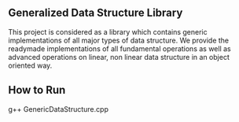 ## Generalized Data Structure Library

This project is considered as a library which contains generic implementations of all major types
of data structure.
We provide the readymade implementations of all fundamental operations as well as advanced
operations on linear, non linear data structure in an object oriented way.

## How to Run

g++ GenericDataStructure.cpp
